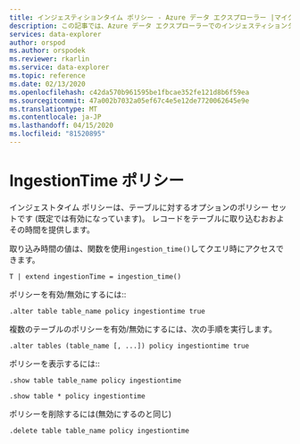 ```yaml
---
title: インジェスティションタイム ポリシー - Azure データ エクスプローラー |マイクロソフトドキュメント
description: この記事では、Azure データ エクスプローラーでのインジェスティションタイム ポリシーについて説明します。
services: data-explorer
author: orspod
ms.author: orspodek
ms.reviewer: rkarlin
ms.service: data-explorer
ms.topic: reference
ms.date: 02/13/2020
ms.openlocfilehash: c42da570b961595be1fbcae352fe121d8b6f59ea
ms.sourcegitcommit: 47a002b7032a05ef67c4e5e12de7720062645e9e
ms.translationtype: MT
ms.contentlocale: ja-JP
ms.lasthandoff: 04/15/2020
ms.locfileid: "81520895"
---
```

# <a name="ingestiontime-policy"></a>IngestionTime ポリシー

インジェストタイム ポリシーは、テーブルに対するオプションのポリシー セットです (既定では有効になっています)。
レコードをテーブルに取り込むおおよその時間を提供します。

取り込み時間の値は、関数を使用`ingestion_time()`してクエリ時にアクセスできます。

```kusto
T | extend ingestionTime = ingestion_time()
```

ポリシーを有効/無効にするには::
```kusto
.alter table table_name policy ingestiontime true
```

複数のテーブルのポリシーを有効/無効にするには、次の手順を実行します。
```kusto
.alter tables (table_name [, ...]) policy ingestiontime true
```

ポリシーを表示するには::
```kusto
.show table table_name policy ingestiontime  

.show table * policy ingestiontime  
```

ポリシーを削除するには(無効にするのと同じ)
```kusto
.delete table table_name policy ingestiontime  
```